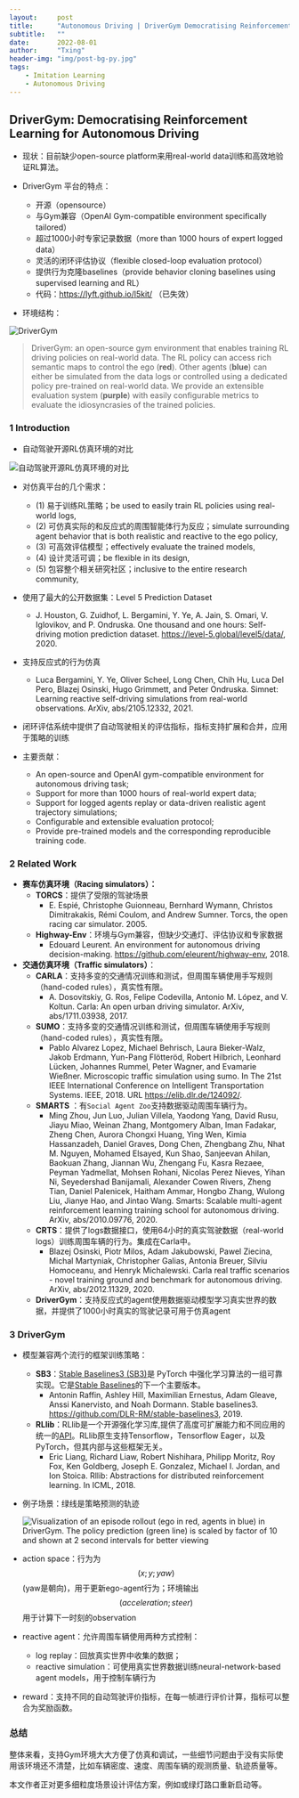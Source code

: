 ```yaml
---
layout:     post
title:      "Autonomous Driving | DriverGym Democratising Reinforcement Learning for Autonomous Driving"
subtitle:   ""
date:       2022-08-01
author:     "Txing"
header-img: "img/post-bg-py.jpg"
tags:
    - Imitation Learning
    - Autonomous Driving
---
```


## DriverGym: Democratising Reinforcement Learning for Autonomous Driving    
- 现状：目前缺少open-source platform来用real-world data训练和高效地验证RL算法。
- DriverGym 平台的特点：
  - 开源（opensource）
  - 与Gym兼容（OpenAI Gym-compatible environment specifically tailored）
  - 超过1000小时专家记录数据（more than 1000 hours of expert logged data）  
  - 灵活的闭环评估协议（flexible closed-loop evaluation protocol）
  - 提供行为克隆baselines（provide behavior cloning baselines using supervised learning and RL）  
  - 代码：https://lyft.github.io/l5kit/  （已失效）

- 环境结构：

![DriverGym](https://raw.githubusercontent.com/txing-casia/txing-casia.github.io/master/20220801-2.png)

> DriverGym: an open-source gym environment that enables training RL driving policies on real-world data. The RL policy can access rich semantic maps to control the ego (**red**). Other agents (**blue**) can either be simulated from the data logs or controlled using a dedicated policy pre-trained on real-world data. We provide an extensible evaluation system (**purple**) with easily configurable metrics to evaluate the idiosyncrasies of the trained policies.  

### 1 Introduction  

- 自动驾驶开源RL仿真环境的对比

![自动驾驶开源RL仿真环境的对比](https://raw.githubusercontent.com/txing-casia/txing-casia.github.io/master/20220801-3.png)

- 对仿真平台的几个需求：
  - (1) 易于训练RL策略；be used to easily train RL policies using real-world logs, 
  - (2) 可仿真实际的和反应式的周围智能体行为反应；simulate surrounding agent behavior that is both realistic and reactive to the ego policy, 
  - (3) 可高效评估模型；effectively evaluate the trained models,
  - (4) 设计灵活可调；be flexible in its design, 
  - (5) 包容整个相关研究社区；inclusive to the entire research community,
- 使用了最大的公开数据集：Level 5 Prediction Dataset
  - J. Houston, G. Zuidhof, L. Bergamini, Y. Ye, A. Jain, S. Omari, V. Iglovikov, and P. Ondruska. One thousand and one hours: Self-driving motion prediction dataset. https://level-5.global/level5/data/, 2020.  
- 支持反应式的行为仿真
  - Luca Bergamini, Y. Ye, Oliver Scheel, Long Chen, Chih Hu, Luca Del Pero, Blazej Osinski, Hugo Grimmett, and Peter Ondruska. Simnet: Learning reactive self-driving simulations from real-world observations. ArXiv, abs/2105.12332, 2021.

- 闭环评估系统中提供了自动驾驶相关的评估指标，指标支持扩展和合并，应用于策略的训练

- 主要贡献：
  - An open-source and OpenAI gym-compatible environment for autonomous driving task;
  - Support for more than 1000 hours of real-world expert data;
  - Support for logged agents replay or data-driven realistic agent trajectory simulations;
  - Configurable and extensible evaluation protocol;
  - Provide pre-trained models and the corresponding reproducible training code.  

### 2 Related Work  

- **赛车仿真环境（Racing simulators）：**
  - **TORCS**：提供了受限的驾驶场景
    - E. Espié, Christophe Guionneau, Bernhard Wymann, Christos Dimitrakakis, Rémi Coulom, and Andrew Sumner. Torcs, the open racing car simulator. 2005.  
  - **Highway-Env**：环境与Gym兼容，但缺少交通灯、评估协议和专家数据
    - Edouard Leurent. An environment for autonomous driving decision-making. https://github.com/eleurent/highway-env, 2018.  
- **交通仿真环境（Traffic simulators）**：
  - **CARLA**：支持多变的交通情况训练和测试，但周围车辆使用手写规则（hand-coded rules），真实性有限。
    - A. Dosovitskiy, G. Ros, Felipe Codevilla, Antonio M. López, and V. Koltun. Carla: An open urban driving simulator. ArXiv, abs/1711.03938, 2017.  
  - **SUMO**：支持多变的交通情况训练和测试，但周围车辆使用手写规则（hand-coded rules），真实性有限。
    - Pablo Alvarez Lopez, Michael Behrisch, Laura Bieker-Walz, Jakob Erdmann, Yun-Pang Flötteröd, Robert Hilbrich, Leonhard Lücken, Johannes Rummel, Peter Wagner, and Evamarie Wießner. Microscopic traffic simulation using sumo. In The 21st IEEE International Conference on Intelligent Transportation Systems. IEEE, 2018. URL https://elib.dlr.de/124092/.  
  - **SMARTS** ：有`Social Agent Zoo`支持数据驱动周围车辆行为。 
    - Ming Zhou, Jun Luo, Julian Villela, Yaodong Yang, David Rusu, Jiayu Miao, Weinan Zhang, Montgomery Alban, Iman Fadakar, Zheng Chen, Aurora Chongxi Huang, Ying Wen, Kimia Hassanzadeh, Daniel Graves, Dong Chen, Zhengbang Zhu, Nhat M. Nguyen, Mohamed Elsayed, Kun Shao, Sanjeevan Ahilan, Baokuan Zhang, Jiannan Wu, Zhengang Fu, Kasra Rezaee, Peyman Yadmellat, Mohsen Rohani, Nicolas Perez Nieves, Yihan Ni, Seyedershad Banijamali, Alexander Cowen Rivers, Zheng Tian, Daniel Palenicek, Haitham Ammar, Hongbo Zhang, Wulong Liu, Jianye Hao, and Jintao Wang. Smarts: Scalable multi-agent reinforcement learning training school for autonomous driving. ArXiv, abs/2010.09776, 2020.  
  - **CRTS**：提供了logs数据接口，使用64小时的真实驾驶数据（real-world logs）训练周围车辆的行为。集成在Carla中。
    - Blazej Osinski, Piotr Milos, Adam Jakubowski, Pawel Ziecina, Michal Martyniak, Christopher Galias, Antonia Breuer, Silviu Homoceanu, and Henryk Michalewski. Carla real traffic scenarios - novel training ground and benchmark for autonomous driving. ArXiv, abs/2012.11329, 2020.  
  - **DriverGym**：支持反应式的agent使用数据驱动模型学习真实世界的数据，并提供了1000小时真实的驾驶记录可用于仿真agent

### 3 DriverGym  

- 模型兼容两个流行的框架训练策略：

  - **SB3**：[Stable Baselines3 (SB3)](https://github.com/DLR-RM/stable-baselines3)是 PyTorch 中强化学习算法的一组可靠实现。它是[Stable Baselines](https://github.com/hill-a/stable-baselines)的下一个主要版本。
    - Antonin Raffin, Ashley Hill, Maximilian Ernestus, Adam Gleave, Anssi Kanervisto, and Noah Dormann. Stable baselines3. https://github.com/DLR-RM/stable-baselines3, 2019.  
  - **RLlib**：RLlib是一个开源强化学习库,提供了高度可扩展能力和不同应用的统一的[API](https://so.csdn.net/so/search?q=API&spm=1001.2101.3001.7020)。RLlib原生支持Tensorflow，Tensorflow Eager，以及PyTorch，但其内部与这些框架无关。
    - Eric Liang, Richard Liaw, Robert Nishihara, Philipp Moritz, Roy Fox, Ken Goldberg, Joseph E. Gonzalez, Michael I. Jordan, and Ion Stoica. Rllib: Abstractions for distributed reinforcement learning. In ICML, 2018.  

- 例子场景：绿线是策略预测的轨迹

  ![Visualization of an episode rollout (ego in red, agents in blue) in DriverGym. The policy
  prediction (green line) is scaled by factor of 10 and shown at 2 second intervals for better viewing](https://raw.githubusercontent.com/txing-casia/txing-casia.github.io/master/20220801-4.png)

- action space：行为为 $$(x; y; yaw)$$ (yaw是朝向)，用于更新ego-agent行为；环境输出 $$(acceleration; steer)$$ 用于计算下一时刻的observation
- reactive agent：允许周围车辆使用两种方式控制：
  - log replay：回放真实世界中收集的数据；
  - reactive simulation：可使用真实世界数据训练neural-network-based agent models，用于控制车辆行为
- reward：支持不同的自动驾驶评价指标，在每一帧进行评价计算，指标可以整合为奖励函数。



### 总结

整体来看，支持Gym环境大大方便了仿真和调试，一些细节问题由于没有实际使用该环境还不清楚，比如车辆密度、速度、周围车辆的观测质量、轨迹质量等。

本文作者正对更多细粒度场景设计评估方案，例如或绿灯路口重新启动等。

